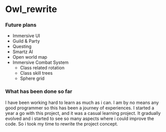 # Owl_rewrite

 ### Future plans

 - Immersive UI
 - Guild & Party
 - Questing
 - Smartz AI
 - Open world map
 - Immersive Combat System
   - Class related rotation
   - Class skill trees
   - Sphere grid

### What has been done so far

I have been working hard to learn as much as i can. I am by no means any good programmer so this has been a journey of experiences. I started a year a go with this project, and it was a casual learning project. It gradually evolved and i started to see so many aspects where i could improve the code. So i took my time to rewrite the project concept.
